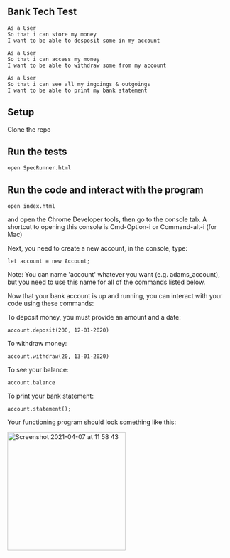## Bank Tech Test

```
As a User
So that i can store my money
I want to be able to desposit some in my account

As a User 
So that i can access my money
I want to be able to withdraw some from my account

As a User
So that i can see all my ingoings & outgoings
I want to be able to print my bank statement
```


## Setup

Clone the repo

## Run the tests
```
open SpecRunner.html
```
## Run the code and interact with the program
```
open index.html
```
and open the Chrome Developer tools, then go to the console tab. 
A shortcut to opening this console is Cmd-Option-i or Command-alt-i (for Mac)

Next, you need to create a new account, in the console, type:
```
let account = new Account;
```
Note: You can name 'account' whatever you want (e.g. adams_account), but you need to use this name for all of the commands listed below.

Now that your bank account is up and running, you can interact with your code using these commands:

To deposit money, you must provide an amount and a date:
```
account.deposit(200, 12-01-2020)
```
To withdraw money:
```
account.withdraw(20, 13-01-2020)
```
To see your balance:
```
account.balance
```
To print your bank statement:
```
account.statement();
```

Your functioning program should look something like this:

<img width="266" alt="Screenshot 2021-04-07 at 11 58 43" src="https://user-images.githubusercontent.com/76166627/113856097-b2788c80-9798-11eb-84cd-0bf046ba349e.png">

